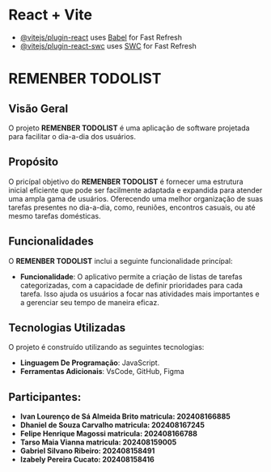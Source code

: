 # React + Vite

- [@vitejs/plugin-react](https://github.com/vitejs/vite-plugin-react/blob/main/packages/plugin-react/README.md) uses [Babel](https://babeljs.io/) for Fast Refresh
- [@vitejs/plugin-react-swc](https://github.com/vitejs/vite-plugin-react-swc) uses [SWC](https://swc.rs/) for Fast Refresh

# REMENBER TODOLIST
## Visão Geral
 O projeto **REMENBER TODOLIST** é uma aplicação de software projetada para facilitar o dia-a-dia dos usuários.
## Propósito
 O pricípal objetivo do **REMENBER TODOLIST** é fornecer uma estrutura inicial eficiente que pode ser facilmente adaptada e expandida para atender uma ampla gama de usuários. Oferecendo uma melhor organização de suas tarefas presentes no dia-a-dia, como, reuniões, encontros casuais, ou até mesmo tarefas domésticas.
## Funcionalidades
O **REMENBER TODOLIST** inclui a seguinte funcionalidade princípal: 
- **Funcionalidade**: O aplicativo permite a criação de listas de tarefas categorizadas, com a capacidade de definir prioridades para cada tarefa. Isso ajuda os usuários a focar nas atividades mais importantes e a gerenciar seu tempo de maneira eficaz.
## Tecnologias Utilizadas 
O projeto é construído utilizando as seguintes  tecnologias:
- **Linguagem De Programação**: JavaScript.
- **Ferramentas Adicionais**: VsCode, GitHub, Figma
## Participantes:
- **Ivan Lourenço de Sá Almeida Brito matricula: 202408166885**
- **Dhaniel de Souza Carvalho matricula: 202408167245**
- **Felipe Henrique Magossi matricula: 202408166788**
- **Tarso Maia Vianna matricula: 202408159005**
- **Gabriel Silvano Ribeiro: 202408158491**
- **Izabely Pereira Cucato: 202408158416**
